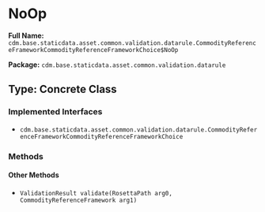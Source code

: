 # NoOp

**Full Name:** `cdm.base.staticdata.asset.common.validation.datarule.CommodityReferenceFrameworkCommodityReferenceFrameworkChoice$NoOp`

**Package:** `cdm.base.staticdata.asset.common.validation.datarule`

## Type: Concrete Class

### Implemented Interfaces

- `cdm.base.staticdata.asset.common.validation.datarule.CommodityReferenceFrameworkCommodityReferenceFrameworkChoice`

### Methods

#### Other Methods

- `ValidationResult validate(RosettaPath arg0, CommodityReferenceFramework arg1)`

